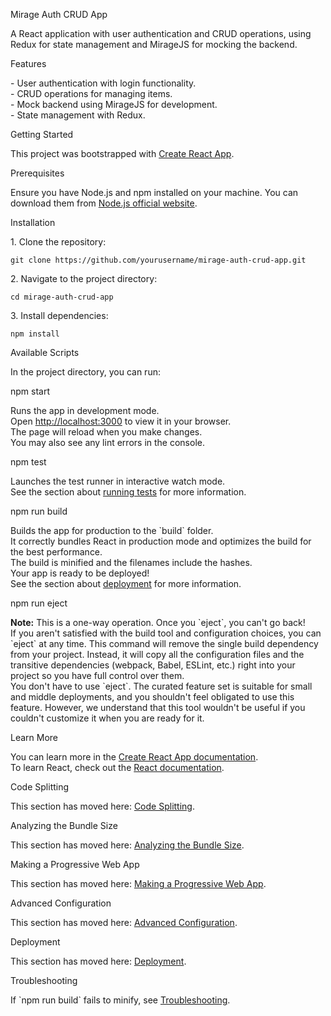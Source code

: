 Mirage Auth CRUD App
<p>
A React application with user authentication and CRUD operations, using Redux for state management and MirageJS for mocking the backend.
</p>
Features
<p>
- User authentication with login functionality.<br>
- CRUD operations for managing items.<br>
- Mock backend using MirageJS for development.<br>
- State management with Redux.
</p>
Getting Started
<p>
This project was bootstrapped with <a href="https://github.com/facebook/create-react-app">Create React App</a>.
</p>
Prerequisites
<p>
Ensure you have Node.js and npm installed on your machine. You can download them from <a href="https://nodejs.org/">Node.js official website</a>.
</p>
Installation
<p>
1. Clone the repository:
   <pre><code>git clone https://github.com/yourusername/mirage-auth-crud-app.git</code></pre>
2. Navigate to the project directory:
   <pre><code>cd mirage-auth-crud-app</code></pre>
3. Install dependencies:
   <pre><code>npm install</code></pre>
</p>
Available Scripts
<p>
In the project directory, you can run:
</p>
npm start
<p>
Runs the app in development mode.<br>
Open <a href="http://localhost:3000">http://localhost:3000</a> to view it in your browser.<br>
The page will reload when you make changes.<br>
You may also see any lint errors in the console.
</p>
npm test
<p>
Launches the test runner in interactive watch mode.<br>
See the section about <a href="https://facebook.github.io/create-react-app/docs/running-tests">running tests</a> for more information.
</p>
npm run build
<p>
Builds the app for production to the `build` folder.<br>
It correctly bundles React in production mode and optimizes the build for the best performance.<br>
The build is minified and the filenames include the hashes.<br>
Your app is ready to be deployed!<br>
See the section about <a href="https://facebook.github.io/create-react-app/docs/deployment">deployment</a> for more information.
</p>
npm run eject
<p>
<strong>Note:</strong> This is a one-way operation. Once you `eject`, you can't go back!<br>
If you aren't satisfied with the build tool and configuration choices, you can `eject` at any time. This command will remove the single build dependency from your project. Instead, it will copy all the configuration files and the transitive dependencies (webpack, Babel, ESLint, etc.) right into your project so you have full control over them.<br>
You don't have to use `eject`. The curated feature set is suitable for small and middle deployments, and you shouldn't feel obligated to use this feature. However, we understand that this tool wouldn't be useful if you couldn't customize it when you are ready for it.
</p>
Learn More
<p>
You can learn more in the <a href="https://facebook.github.io/create-react-app/docs/getting-started">Create React App documentation</a>.<br>
To learn React, check out the <a href="https://reactjs.org/">React documentation</a>.
</p>
Code Splitting
<p>
This section has moved here: <a href="https://facebook.github.io/create-react-app/docs/code-splitting">Code Splitting</a>.
</p>
Analyzing the Bundle Size
<p>
This section has moved here: <a href="https://facebook.github.io/create-react-app/docs/analyzing-the-bundle-size">Analyzing the Bundle Size</a>.
</p>
Making a Progressive Web App
<p>
This section has moved here: <a href="https://facebook.github.io/create-react-app/docs/making-a-progressive-web-app">Making a Progressive Web App</a>.
</p>
Advanced Configuration
<p>
This section has moved here: <a href="https://facebook.github.io/create-react-app/docs/advanced-configuration">Advanced Configuration</a>.
</p>
Deployment
<p>
This section has moved here: <a href="https://facebook.github.io/create-react-app/docs/deployment">Deployment</a>.
</p>
Troubleshooting
<p>
If `npm run build` fails to minify, see <a href="https://facebook.github.io/create-react-app/docs/troubleshooting#npm-run-build-fails-to-minify">Troubleshooting</a>.
</p>
